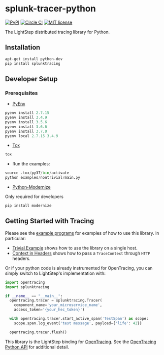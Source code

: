 # splunk-tracer-python

[![PyPI](https://img.shields.io/pypi/v/splunk.svg?maxAge=2592000)]() [![Circle CI](https://circleci.com/gh/lightstep/splunk-tracer-python.svg?style=shield)](https://circleci.com/gh/splunk/splunk-tracer-python) [![MIT license](http://img.shields.io/badge/license-MIT-blue.svg)](http://opensource.org/licenses/MIT)

The LightStep distributed tracing library for Python.

## Installation

```bash
apt-get install python-dev
pip install splunktracing
```

## Developer Setup

### Prerequisites
* [PyEnv](https://github.com/pyenv/pyenv)

```python
pyenv install 2.7.15
pyenv install 3.4.9
pyenv install 3.5.6
pyenv install 3.6.6
pyenv install 3.7.0
pyenv local 2.7.15 3.4.9
```

* [Tox](https://pypi.org/project/tox/)
```python
tox
```

* Run the examples:
```python
source .tox/py37/bin/activate
python examples/nontrivial/main.py
```

* [Python-Modernize](https://github.com/python-modernize/python-modernize)

Only required for developers
```python
pip install modernize
```


## Getting Started with Tracing

Please see the [example programs](examples/) for examples of how to use this library. In particular:

* [Trivial Example](examples/trivial/main.py) shows how to use the library on a single host.
* [Context in Headers](examples/http/context_in_headers.py) shows how to pass a `TraceContext` through `HTTP` headers.

Or if your python code is already instrumented for OpenTracing, you can simply switch to LightStep's implementation with:

```python
import opentracing
import splunktracing

if __name__ == "__main__":
  opentracing.tracer = splunktracing.Tracer(
    component_name='your_microservice_name',
    access_token='{your_hec_token}')

  with opentracing.tracer.start_active_span('TestSpan') as scope:
    scope.span.log_event('test message', payload={'life': 42})

  opentracing.tracer.flush()
```


This library is the LightStep binding for [OpenTracing](http://opentracing.io/). See the [OpenTracing Python API](https://github.com/opentracing/opentracing-python) for additional detail.
